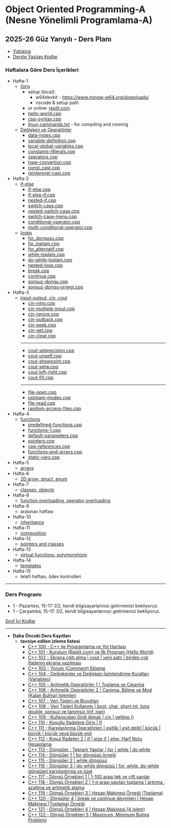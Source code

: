 # Object Oriented Programming-A (Nesne Yönelimli Programlama-A)
## 2025-26 Güz Yarıyılı - Ders Planı 

* [Yoklama](https://forms.gle/KK2FEQUsuXAU9oiR6)
* [Derste Yazılan Kodlar](https://replit.com/@oop17/CPlusPlus?v=1)

### Haftalara Göre Ders İçerikleri
* Hafta-1
  * [Giriş](100_cpp_basics/0_introduction/readme.md)
    * setup (local): 
      * w64devkit - https://www.mingw-w64.org/downloads/
      * vscode & setup path
    * or online: [replit.com](https://replit.com)
    * [hello-world.cpp](hello-world.cpp)
    * [cpp-syntax.cpp](cpp-syntax.cpp)
    * [linux-cammands.txt](linux-cammands.txt) - for compiling and running
  * [Değişken ve Operatörler](100_cpp_basics/1_variables_and_operators/readme.md)
    * [data-types.cpp](data-types.cpp)
    * [variable-definition.cpp](variable-definition.cpp)
    * [local-global-variables.cpp](local-global-variables.cpp)
    * [constants-litterals.cpp](constants-litterals.cpp)
    * [operators.cpp](operators.cpp)
    * [type-convertion.cpp](type-convertion.cpp)
    * [const_cast.cpp](const_cast.cpp)
    * [reinterpret-cast.cpp](reinterpret-cast.cpp)
* Hafta-2
  * [if-else](100_cpp_basics/2.1_if-else/readme.md)
    * [if-else.cpp](if-else.cpp)
    * [if-else-if.cpp](if-else-if.cpp)
    * [nested-if.cpp](nested-if.cpp)
    * [switch-case.cpp](switch-case.cpp)
    * [nested-switch-case.cpp](nested-switch-case.cpp)
    * [switch-case-menu.cpp](switch-case-menu.cpp)
    * [conditional-operator.cpp](conditional-operator.cpp)
    * [multi-conditional-operator.cpp](multi-conditional-operator.cpp)
  * [loops](100_cpp_basics/2.2_loops/readme.md)
    * [for_dongusu.cpp](for_dongusu.cpp)
    * [for_toplam.cpp](for_toplam.cpp)
    * [for_alternatif.cpp](for_alternatif.cpp)
    * [while-toplam.cpp](while-toplam.cpp)
    * [do-while-toplam.cpp](do-while-toplam.cpp)
    * [nested-loop.cpp](nested-loop.cpp)
    * [break.cpp](break.cpp)
    * [continue.cpp](continue.cpp)
    * [sonsuz-dongu.cpp](sonsuz-dongu.cpp)
    * [sonsuz-dongu-ornegi.cpp](sonsuz-dongu-ornegi.cpp)
* Hafta-3
  * [input-output, cin, cout](100_cpp_basics/3_input-output/readme.md)
    * [cin-intro.cpp](cin-intro.cpp)
    * [cin-multiple-input.cpp](cin-multiple-input.cpp)
    * [cin-ignore.cpp](cin-ignore.cpp)
    * [cin-putback.cpp](cin-putback.cpp)
    * [cin-peek.cpp](cin-peek.cpp)
    * [cin-get.cpp](cin-get.cpp)
    * [cin-clear.cpp](cin-clear.cpp)
    ---
    * [cout-setprecision.cpp](cout-setprecision.cpp)
    * [cout-unsetf.cpp](cout-unsetf.cpp)
    * [cout-showpoint.cpp](cout-showpoint.cpp)
    * [cout-setw.cpp](cout-setw.cpp)
    * [cout-left-right.cpp](cout-left-right.cpp)
    * [cout-fill.cpp](cout-fill.cpp)
    ---
    * [file-open.cpp](file-open.cpp)
    * [ostream-modes.cpp](ostream-modes.cpp)
    * [file-read.cpp](file-read.cpp)
    * [random-access-files.cpp](random-access-files.cpp)
* Hafta-4
  * [functions](100_cpp_basics/4_functions/readme.md)
    * [predefined-functions.cpp](predefined-functions.cpp)
    * [functions-1.cpp](functions-1.cpp)
    * [default-parameters.cpp](default-parameters.cpp)
    * [pointers.cpp](pointers.cpp)
    * [cpp-references.cpp](cpp-references.cpp)
    * [functions-and-arrays.cpp](functions-and-arrays.cpp)
    * [static-vars.cpp](static-vars.cpp)
* Hafta-5
  * [arrays](100_cpp_basics/5_arrays/readme.md)
* Hafta-6
  * [2D array, struct, enum](100_cpp_basics/6_2Darray_struct_enum/readme.md)
* Hafta-7
  * [classes, objects](200_cpp_classes/07_classes-objects/readme.md)
* Hafta-8
  * [function overloading, operator overloading](200_cpp_classes/08_overloading/readme.md)
* Hafta-9
  * arasınav haftası
* Hafta-10
  * [inheritance](200_cpp_classes/10_inheritance-composition/readme.md)
* Hafta-11
  * [composition](200_cpp_classes/10_inheritance-composition/readme.md)
* Hafta-12
  * [pointers and classes](200_cpp_classes/11_pointers-to-classes/readme.md)
* Hafta-13
  * [virtual functions, polymorphizm](200_cpp_classes/12_virtual-functions/readme.md) 
* Hafta-14
  * [templates](200_cpp_classes/13_templates/readme.md)
* Hafta-15
  * telafi haftası, ödev kontrolleri

--- 

### Ders Programı 
* 1 - Pazartesi, 15-17: D2, kendi bilgisayarlarınızı getirmenizi bekliyoruz.
* 1 - Çarşamba, 15-17: D2, kendi bilgisayarlarınızı getirmenizi bekliyoruz.

[Sınıf İçi Kodlar](https://replit.com/@ZaferYavuz2/learn-cpp)

---

* **Daha Önceki Ders Kayıtları**
  * **tavsiye edilen izleme listesi**
    * [C++ 100 - C++ ile Programlama ve Yol Haritası](https://www.youtube.com/watch?v=2GFTynfGG90&list=PLqiHvxGteAQdk1kl7dnt_Cvy9veTYVPv9&index=1)
    * [C++ 101 - Kurulum (Replit.com) ve İlk Program (Hello World)](https://www.youtube.com/watch?v=DniXkYikXTY&list=PLqiHvxGteAQdk1kl7dnt_Cvy9veTYVPv9&index=2)
    * [C++ 102 - Ekrana çıktı alma | cout | yeni satır | birden çok ifadenin ekrana yazılması](https://www.youtube.com/watch?v=aeoW4LDX2GM&list=PLqiHvxGteAQdk1kl7dnt_Cvy9veTYVPv9&index=3)
    * [C++ 103 - Yorum (Comment) Ekleme](https://www.youtube.com/watch?v=qxVvfoXBJ2I&list=PLqiHvxGteAQdk1kl7dnt_Cvy9veTYVPv9&index=4)
    * [C++ 104 - Değişkenler ve Değişken İsimlendirme Kuralları (Variables)](https://www.youtube.com/watch?v=6E_Z-8gW-7s&list=PLqiHvxGteAQdk1kl7dnt_Cvy9veTYVPv9&index=5)
    * [C++ 105 - Aritmetik Operatörler 1 | Toplama ve Çıkarma](https://www.youtube.com/watch?v=7mkoK2cUjI4&list=PLqiHvxGteAQdk1kl7dnt_Cvy9veTYVPv9&index=6)
    * [C++ 106 - Aritmetik Operatörler 2 | Çarpma, Bölme ve Mod (Kalan Bulma) İşlemleri](https://www.youtube.com/watch?v=RVpL0dPoQjM&list=PLqiHvxGteAQdk1kl7dnt_Cvy9veTYVPv9&index=7)
    * [C++ 107 - Veri Tipleri ve Boyutları](https://www.youtube.com/watch?v=jLNKzNrTn2A&list=PLqiHvxGteAQdk1kl7dnt_Cvy9veTYVPv9&index=8)
    * [C++ 108 - Veri Tipleri Kullanımı | bool, char, short int, long double, sonsuz ve tanımsız (inf, nan)](https://www.youtube.com/watch?v=ykaI9gw3zQM&list=PLqiHvxGteAQdk1kl7dnt_Cvy9veTYVPv9&index=9)
    * [C++ 109 - Kullanıcıdan Girdi Almak | cin | getline ()](https://www.youtube.com/watch?v=D1V_kRhzhGE&list=PLqiHvxGteAQdk1kl7dnt_Cvy9veTYVPv9&index=10)
    * [C++ 110 - Koşullu İfadelere Giriş | if](https://www.youtube.com/watch?v=rg8bCswVlnQ&list=PLqiHvxGteAQdk1kl7dnt_Cvy9veTYVPv9&index=11)
    * [C++ 111 - Karşılaştırma Operatörleri | eşitlik | eşit değil | küçük | büyük | küçük veya büyük eşit](https://www.youtube.com/watch?v=4Lp0j1Pl1e0&list=PLqiHvxGteAQdk1kl7dnt_Cvy9veTYVPv9&index=12)
    * [C++ 112 - Koşul İfadeleri 2 | if | else if | else, Harf Notu Hesaplama](https://www.youtube.com/watch?v=vmVHvQr_aVc&list=PLqiHvxGteAQdk1kl7dnt_Cvy9veTYVPv9&index=13)
    * [C++ 113 - Döngüler : Tekrarlı Yapılar | for | while | do while](https://www.youtube.com/watch?v=tF8Tg1EiHeU&list=PLqiHvxGteAQdk1kl7dnt_Cvy9veTYVPv9&index=14)
    * [C++ 114 - Döngüler 1 | for döngüsü örneği](https://www.youtube.com/watch?v=nGCcRHy4Evg&list=PLqiHvxGteAQdk1kl7dnt_Cvy9veTYVPv9&index=15)
    * [C++ 115 - Döngüler 2 | while döngüsü](https://www.youtube.com/watch?v=xI0IUhVwlHE&list=PLqiHvxGteAQdk1kl7dnt_Cvy9veTYVPv9&index=16)
    * [C++ 116 - Döngüler 3 | do-while döngüsü | for, while, do-while döngüleri karşılaştırma ve özet](https://www.youtube.com/watch?v=zZ3pOIQZfhQ&list=PLqiHvxGteAQdk1kl7dnt_Cvy9veTYVPv9&index=17)
    * [C++ 117 - Döngü Örnekleri 1 | 1-100 arası tek ve çift sayılar](https://www.youtube.com/watch?v=4P5WthNPjp0&list=PLqiHvxGteAQdk1kl7dnt_Cvy9veTYVPv9&index=18)
    * [C++ 118 - Döngü Örnekleri 2 | 1-n arası sayıları toplama | artırma , azaltma ve aritmetik atama](https://www.youtube.com/watch?v=nclJZGLw2bk&list=PLqiHvxGteAQdk1kl7dnt_Cvy9veTYVPv9&index=19)
    * [C++ 119 - Döngü Örnekleri 3 | Hesap Makinesi Örneği (Toplama)](https://www.youtube.com/watch?v=PSOrKoUq-Gs&list=PLqiHvxGteAQdk1kl7dnt_Cvy9veTYVPv9&index=20)
    * [C++ 120 - Döngüler 4 | break ve continue deyimleri | Hesap Makinesi (Toplama) Örneği](https://www.youtube.com/watch?v=L5PxGoTqAz4&list=PLqiHvxGteAQdk1kl7dnt_Cvy9veTYVPv9&index=21)
    * [C++ 121 - Döngü Örnekleri 4 | Hesap Makinesi (4 işlem)](https://www.youtube.com/watch?v=PYbjjoafv8w&list=PLqiHvxGteAQdk1kl7dnt_Cvy9veTYVPv9&index=22)
    * [C++ 122 - Döngü Örnekleri 5 | Maximum, Minimum Bulma Problemi](https://www.youtube.com/watch?v=99sreSHbP2k&list=PLqiHvxGteAQdk1kl7dnt_Cvy9veTYVPv9&index=23)
  